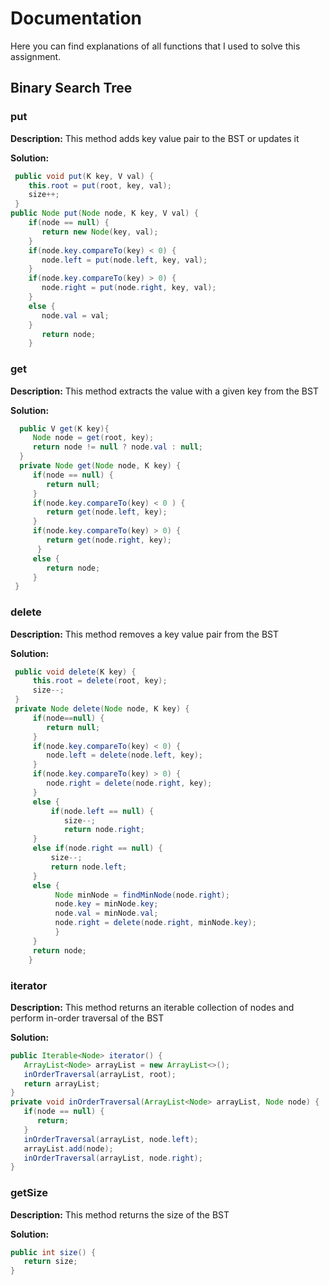 # Documentation 

Here you can find explanations of all functions that I used to solve this assignment.

## Binary Search Tree

### put

**Description:** This method adds key value pair to the BST or updates it

**Solution:** 

```java
 public void put(K key, V val) {
    this.root = put(root, key, val);
    size++;
 }
public Node put(Node node, K key, V val) {
    if(node == null) {
       return new Node(key, val);
    }
    if(node.key.compareTo(key) < 0) {
       node.left = put(node.left, key, val);
    }
    if(node.key.compareTo(key) > 0) {
       node.right = put(node.right, key, val);
    }
    else {
       node.val = val;
    }
       return node;
    }
```

### get

**Description:** This method extracts the value with a given key from the BST

**Solution:** 

```java
  public V get(K key){
     Node node = get(root, key);
     return node != null ? node.val : null;
  }
  private Node get(Node node, K key) {
     if(node == null) {
        return null;
     }
     if(node.key.compareTo(key) < 0 ) {
        return get(node.left, key);
     }
     if(node.key.compareTo(key) > 0) {
        return get(node.right, key);
      }
     else {
        return node;
     }
 }
```

### delete

**Description:** This method removes a key value pair from the BST 

**Solution:** 

```java
 public void delete(K key) {
     this.root = delete(root, key);
     size--;
 }
 private Node delete(Node node, K key) {
     if(node==null) {
        return null;
     }
     if(node.key.compareTo(key) < 0) {
        node.left = delete(node.left, key);
     }
     if(node.key.compareTo(key) > 0) {
        node.right = delete(node.right, key);
     }
     else {
         if(node.left == null) {
            size--;
            return node.right;
     }
     else if(node.right == null) {
         size--;
         return node.left;
     }
     else {
          Node minNode = findMinNode(node.right);
          node.key = minNode.key;
          node.val = minNode.val;
          node.right = delete(node.right, minNode.key);
          }
     }
     return node;
    }
```

### iterator

**Description:** This method returns an iterable collection of nodes and perform in-order traversal of the BST

**Solution:** 

```java
public Iterable<Node> iterator() {
   ArrayList<Node> arrayList = new ArrayList<>();
   inOrderTraversal(arrayList, root);
   return arrayList;
}
private void inOrderTraversal(ArrayList<Node> arrayList, Node node) {
   if(node == null) {
      return;
   }
   inOrderTraversal(arrayList, node.left);
   arrayList.add(node);
   inOrderTraversal(arrayList, node.right);
}
```

### getSize

**Description:** This method returns the size of the BST

**Solution:** 

```java
public int size() {
   return size;
}
```




